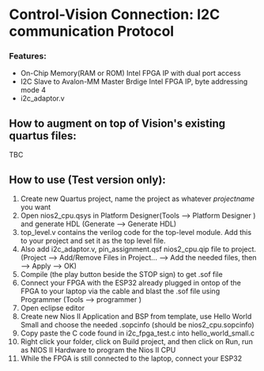 # Control-Vision Connection: I2C communication Protocol

### Features:
- On-Chip Memory(RAM or ROM) Intel FPGA IP with dual port access 
- I2C Slave to Avalon-MM Master Brdige Intel FPGA IP, byte addressing mode 4
- i2c_adaptor.v

## How to augment on top of Vision's existing quartus files:
TBC

## How to use (Test version only):
1. Create new Quartus project, name the project as whatever _projectname_ you want
2. Open nios2_cpu.qsys in Platform Designer(Tools --> Platform Designer ) and generate HDL (Generate --> Generate HDL)
3. top_level.v contains the verilog code for the top-level module. Add this to your project and set it as the top level file.
5. Also add i2c_adaptor.v, pin_assignment.qsf nios2_cpu.qip file to project. (Project --> Add/Remove Files in Project... --> Add the needed files, then -->  Apply --> OK)
6. Compile (the play button beside the STOP sign) to get .sof file
7. Connect your FPGA with the ESP32 already plugged in ontop of the FPGA to your laptop via the cable and blast the .sof file using Programmer (Tools --> programmer )
8. Open eclipse editor
9. Create new Nios II Application and BSP from template, use Hello World Small and choose the needed .sopcinfo (should be nios2_cpu.sopcinfo)
10. Copy paste the C code found in i2c_fpga_test.c into hello_world_small.c
11. Right click your folder, click on Build project, and then click on Run, run as NIOS II Hardware to program the Nios II CPU
12. While the FPGA is still connected to the laptop, connect your ESP32
